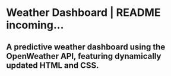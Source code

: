 # Weather Dashboard | README incoming...
## A predictive weather dashboard using the OpenWeather API, featuring dynamically updated HTML and CSS.
